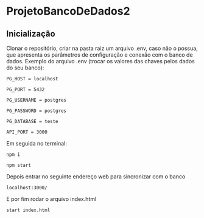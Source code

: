 # ProjetoBancoDeDados2

## Inicialização

Clonar o repositório, criar na pasta raiz um arquivo .env, caso não o possua, que apresenta os parâmetros de configuração e conexão com o banco de dados.  Exemplo do arquivo .env (trocar os valores das chaves pelos dados do seu banco):

    PG_HOST = localhost

    PG_PORT = 5432

    PG_USERNAME = postgres

    PG_PASSWORD = postgres

    PG_DATABASE = teste

    API_PORT = 3000



Em seguida no terminal:


    npm i

    npm start
    


Depois entrar no seguinte endereço web para sincronizar com o banco

    localhost:3000/ 


E por fim rodar o arquivo index.html

    start index.html
    


